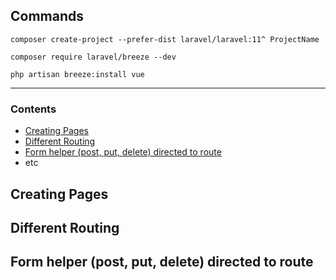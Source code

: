 ## Commands

```
composer create-project --prefer-dist laravel/laravel:11^ ProjectName
```

```
composer require laravel/breeze --dev
```

```
php artisan breeze:install vue
```

<hr>

### Contents

- [Creating Pages](#creating-pages)
- [Different Routing](#different-routing)
- [Form helper (post, put, delete) directed to route](#form-helper-post-put-delete-directed-to-route)
- etc

## Creating Pages

## Different Routing

## Form helper (post, put, delete) directed to route